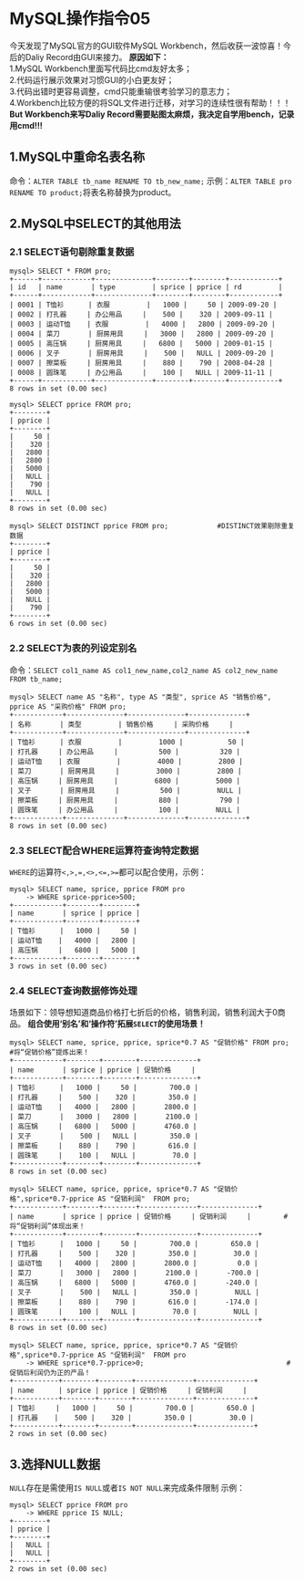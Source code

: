 # MySQL操作指令05

今天发现了MySQL官方的GUI软件MySQL Workbench，然后收获一波惊喜！今后的Daliy Record由GUI来接力。
**原因如下：**  
1.MySQL Workbench里面写代码比cmd友好太多；  
2.代码运行展示效果对习惯GUI的小白更友好；  
3.代码出错时更容易调整，cmd只能重输很考验学习的意志力；  
4.Workbench比较方便的将SQL文件进行迁移，对学习的连续性很有帮助！！！   
**But Workbench来写Daliy Record需要贴图太麻烦，我决定自学用bench，记录用cmd!!!**

## 1.MySQL中重命名表名称
命令：`ALTER TABLE tb_name RENAME TO tb_new_name;`
示例：`ALTER TABLE pro RENAME TO product;`将表名称替换为product。

## 2.MySQL中SELECT的其他用法
### 2.1 SELECT语句剔除重复数据
```
mysql> SELECT * FROM pro;
+------+------------+--------------+--------+--------+------------+
| id   | name       | type         | sprice | pprice | rd         |
+------+------------+--------------+--------+--------+------------+
| 0001 | T恤衫      | 衣服         |   1000 |     50 | 2009-09-20 |
| 0002 | 打孔器     | 办公用品     |    500 |    320 | 2009-09-11 |
| 0003 | 运动T恤    | 衣服         |   4000 |   2800 | 2009-09-20 |
| 0004 | 菜刀       | 厨房用具     |   3000 |   2800 | 2009-09-20 |
| 0005 | 高压锅     | 厨房用具     |   6800 |   5000 | 2009-01-15 |
| 0006 | 叉子       | 厨房用具     |    500 |   NULL | 2009-09-20 |
| 0007 | 擦菜板     | 厨房用具     |    880 |    790 | 2008-04-28 |
| 0008 | 圆珠笔     | 办公用品     |    100 |   NULL | 2009-11-11 |
+------+------------+--------------+--------+--------+------------+
8 rows in set (0.00 sec)

mysql> SELECT pprice FROM pro;
+--------+
| pprice |
+--------+
|     50 |
|    320 |
|   2800 |
|   2800 |
|   5000 |
|   NULL |
|    790 |
|   NULL |
+--------+
8 rows in set (0.00 sec)

mysql> SELECT DISTINCT pprice FROM pro;            #DISTINCT效果剔除重复数据
+--------+
| pprice |
+--------+
|     50 |
|    320 |
|   2800 |
|   5000 |
|   NULL |
|    790 |
+--------+
6 rows in set (0.00 sec)
```
### 2.2 SELECT为表的列设定别名
命令：`SELECT col1_name AS col1_new_name,col2_name AS col2_new_name FROM tb_name;`
```
mysql> SELECT name AS "名称", type AS "类型", sprice AS "销售价格", pprice AS "采购价格" FROM pro;
+------------+--------------+--------------+--------------+
| 名称       | 类型         | 销售价格     | 采购价格     |
+------------+--------------+--------------+--------------+
| T恤衫      | 衣服         |         1000 |           50 |
| 打孔器     | 办公用品     |          500 |          320 |
| 运动T恤    | 衣服         |         4000 |         2800 |
| 菜刀       | 厨房用具     |         3000 |         2800 |
| 高压锅     | 厨房用具     |         6800 |         5000 |
| 叉子       | 厨房用具     |          500 |         NULL |
| 擦菜板     | 厨房用具     |          880 |          790 |
| 圆珠笔     | 办公用品     |          100 |         NULL |
+------------+--------------+--------------+--------------+
8 rows in set (0.00 sec)
```
### 2.3 SELECT配合WHERE运算符查询特定数据
`WHERE`的运算符`<,>,=,<>,<=,>=`都可以配合使用，示例：
```
mysql> SELECT name, sprice, pprice FROM pro
    -> WHERE sprice-pprice>500;
+------------+--------+--------+
| name       | sprice | pprice |
+------------+--------+--------+
| T恤衫      |   1000 |     50 |
| 运动T恤    |   4000 |   2800 |
| 高压锅     |   6800 |   5000 |
+------------+--------+--------+
3 rows in set (0.00 sec)
```
### 2.4 SELECT查询数据修饰处理
场景如下：领导想知道商品价格打七折后的价格，销售利润，销售利润大于0商品。
**组合使用‘别名’和‘操作符’拓展`SELECT`的使用场景！**
```
mysql> SELECT name, sprice, pprice, sprice*0.7 AS "促销价格" FROM pro;   #将“促销价格”提炼出来！
+------------+--------+--------+--------------+
| name       | sprice | pprice | 促销价格     |
+------------+--------+--------+--------------+
| T恤衫      |   1000 |     50 |        700.0 |
| 打孔器     |    500 |    320 |        350.0 |
| 运动T恤    |   4000 |   2800 |       2800.0 |
| 菜刀       |   3000 |   2800 |       2100.0 |
| 高压锅     |   6800 |   5000 |       4760.0 |
| 叉子       |    500 |   NULL |        350.0 |
| 擦菜板     |    880 |    790 |        616.0 |
| 圆珠笔     |    100 |   NULL |         70.0 |
+------------+--------+--------+--------------+
8 rows in set (0.00 sec)

mysql> SELECT name, sprice, pprice, sprice*0.7 AS "促销价格",sprice*0.7-pprice AS "促销利润"  FROM pro;
+------------+--------+--------+--------------+--------------+
| name       | sprice | pprice | 促销价格     | 促销利润     |        #将“促销利润”体现出来！
+------------+--------+--------+--------------+--------------+
| T恤衫      |   1000 |     50 |        700.0 |        650.0 |
| 打孔器     |    500 |    320 |        350.0 |         30.0 |
| 运动T恤    |   4000 |   2800 |       2800.0 |          0.0 |
| 菜刀       |   3000 |   2800 |       2100.0 |       -700.0 |
| 高压锅     |   6800 |   5000 |       4760.0 |       -240.0 |
| 叉子       |    500 |   NULL |        350.0 |         NULL |
| 擦菜板     |    880 |    790 |        616.0 |       -174.0 |
| 圆珠笔     |    100 |   NULL |         70.0 |         NULL |
+------------+--------+--------+--------------+--------------+
8 rows in set (0.00 sec)

mysql> SELECT name, sprice, pprice, sprice*0.7 AS "促销价格",sprice*0.7-pprice AS "促销利润"  FROM pro
    -> WHERE sprice*0.7-pprice>0;                                   #促销后利润仍为正的产品！
+-----------+--------+--------+--------------+--------------+
| name      | sprice | pprice | 促销价格     | 促销利润     |
+-----------+--------+--------+--------------+--------------+
| T恤衫     |   1000 |     50 |        700.0 |        650.0 |
| 打孔器    |    500 |    320 |        350.0 |         30.0 |
+-----------+--------+--------+--------------+--------------+
2 rows in set (0.00 sec)
```
## 3.选择NULL数据
`NULL`存在是需使用`IS NULL`或者`IS NOT NULL`来完成条件限制
示例：
```
mysql> SELECT pprice FROM pro
    -> WHERE pprice IS NULL;
+--------+
| pprice |
+--------+
|   NULL |
|   NULL |
+--------+
2 rows in set (0.00 sec)
```

